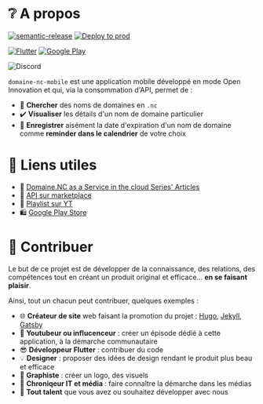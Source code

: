 # ❔ A propos

[![semantic-release](https://img.shields.io/badge/%20%20%F0%9F%93%A6%F0%9F%9A%80-semantic--release-e10079.svg)](https://github.com/semantic-release/semantic-release)
[![Deploy to prod](https://github.com/lschaeffer313/domaine-nc-mobile/actions/workflows/deploy_to_prod.yml/badge.svg)](https://github.com/lschaeffer313/domaine-nc-mobile/actions/workflows/deploy_to_prod.yml)

[![Flutter](https://img.shields.io/badge/Flutter-02569B?style=for-the-badge&logo=flutter&logoColor=white)](https://flutter.dev)
[![Google Play](https://img.shields.io/badge/Google_Play-414141?style=for-the-badge&logo=google-play&logoColor=white)](https://play.google.com/store/apps/details?id=nc.laurent.domaine_nc_mobile)

![Discord](https://img.shields.io/discord/1048804601366855713?label=Join%20us%20on%20Discord)

`domaine-nc-mobile` est une application mobile développé en mode Open Innovation et qui,
via la consommation d'API, permet de : 

- 🔎 **Chercher** des noms de domaines en `.nc`
- ✔️ **Visualiser** les détails d'un nom de domaine particulier
- 🔔 **Enregistrer** aisément la date d'expiration d'un nom de domaine comme **reminder dans le calendrier** de votre choix

# 🔖 Liens utiles

- 📝 [Domaine.NC as a Service in the cloud Series' Articles](https://dev.to/adriens/series/18166)
- 🛒 [API sur marketplace](https://rapidapi.com/opt-nc-opt-nc-default/api/domaine-nc/details)
- 🍿 [Playlist sur YT](https://youtube.com/playlist?list=PL7GdrgVAWcDilGJGeNuVdvCM-lSmt5DNT)
- 🛍️ [Google Play Store](https://play.google.com/store/apps/details?id=nc.laurent.domaine_nc_mobile)

# 👐 Contribuer

Le but de ce projet est de développer de la connaissance, des relations, des compétences tout
en créant un produit original et efficace... **en se faisant plaisir**.

Ainsi, tout un chacun peut contribuer, quelques exemples : 

- 🌐 **Créateur de site** web faisant la promotion du projet : [Hugo](https://gohugo.io/), [Jekyll](https://jekyllrb.com/), [Gatsby](https://www.gatsbyjs.com/docs/glossary/static-site-generator/)
- 🎦 **Youtubeur ou influcenceur** : créer un épisode dédié à cette application, à la démarche communautaire
- 😎 **Développeur Flutter** : contribuer du code
- 💡 **Designer** : proposer des idées de design rendant le produit plus beau et efficace
- 🎨 **Graphiste** : créer un logo, des visuels
- 📰 **Chroniqeur IT et média** : faire connaître la démarche dans les médias
- 🌟 **Tout talent** que vous avez ou souhaitez développer avec nous
